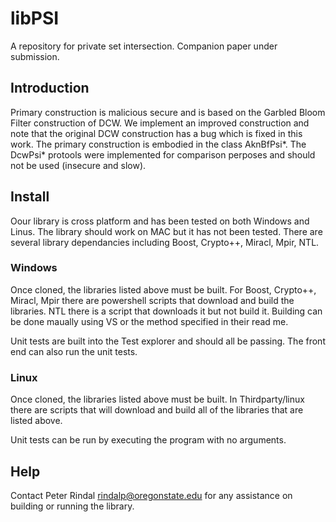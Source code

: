# libPSI
A repository for private set intersection. Companion paper under submission.

## Introduction

Primary construction is malicious secure and is based on the Garbled Bloom Filter construction of DCW. We implement an improved construction and note that the original DCW construction has a bug which is fixed in this work. The primary construction is embodied in the class AknBfPsi\*. The DcwPsi\* protools were implemented for comparison perposes and should not be used (insecure and slow).


## Install

Oour library is cross platform and has been tested on both Windows and Linus. The library should work on MAC but it has not been tested. There are several library dependancies including Boost, Crypto++, Miracl, Mpir, NTL.

### Windows

Once cloned, the libraries listed above must be built. For Boost, Crypto++, Miracl, Mpir there are powershell scripts that download and build the libraries. NTL there is a script that downloads it but not build it. Building can be done maually using VS or the method specified in their read me.

Unit tests are built into the Test explorer and should all be passing. The front end can also run the unit tests.


### Linux

Once cloned, the libraries listed above must be built. In Thirdparty/linux there are scripts that will download and build all of the libraries that are listed above. 

Unit tests can be run by executing the program with no arguments.

## Help

Contact Peter Rindal rindalp@oregonstate.edu for any assistance on building or running the library.



